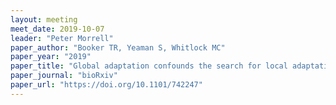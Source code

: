 ```yaml
---
layout: meeting
meet_date: 2019-10-07
leader: "Peter Morrell"
paper_author: "Booker TR, Yeaman S, Whitlock MC"
paper_year: "2019"
paper_title: "Global adaptation confounds the search for local adaptation"
paper_journal: "bioRxiv"
paper_url: "https://doi.org/10.1101/742247"
---
```

